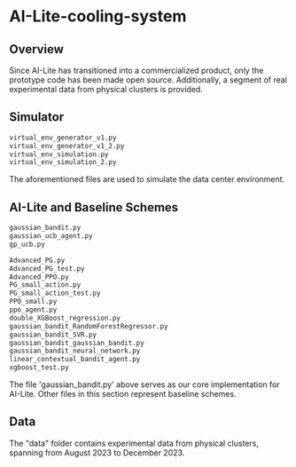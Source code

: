 # AI-Lite-cooling-system  

## Overview
Since AI-Lite has transitioned into a commercialized product, only the prototype code has been made open source. Additionally, a segment of real experimental data from physical clusters is provided.

## Simulator
```python
virtual_env_generator_v1.py
virtual_env_generator_v1_2.py
virtual_env_simulation.py
virtual_env_simulation_2.py
```
The aforementioned files are used to simulate the data center environment.

## AI-Lite and Baseline Schemes
```python
gaussian_bandit.py
gaussian_ucb_agent.py
gp_ucb.py

Advanced_PG.py
Advanced_PG_test.py
Advanced_PPO.py
PG_small_action.py
PG_small_action_test.py
PPO_small.py
ppo_agent.py
double_XGBoost_regression.py
gaussian_bandit_RandomForestRegressor.py
gaussian_bandit_SVR.py
gaussian_bandit_gaussian_bandit.py
gaussian_bandit_neural_network.py
linear_contextual_bandit_agent.py
xgboost_test.py
```
The file 'gaussian_bandit.py' above serves as our core implementation for AI-Lite. Other files in this section represent baseline schemes.

## Data
The "data" folder contains experimental data from physical clusters, spanning from August 2023 to December 2023.





